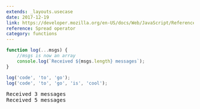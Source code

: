 ```yaml
---
extends: _layouts.usecase
date: 2017-12-19
link: https://developer.mozilla.org/en-US/docs/Web/JavaScript/Reference/Operators/Spread_operator
reference: Spread operator
category: functions
---
```


```javascript
function log(...msgs) {
    //msgs is now an array
    console.log(`Received ${msgs.length} messages`);
}

log('code', 'to', 'go');
log('code', 'to', 'go', 'is', 'cool');
```

<pre class="output">
Received 3 messages
Received 5 messages
</pre>
